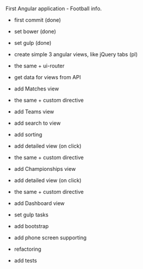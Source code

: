 First Angular application - Football info.

 - first commit (done)
 - set bower (done)
 - set gulp (done)

 - create simple 3 angular views, like jQuery tabs (pl)
 - the same + ui-router
 - get data for views from API

 - add Matches view
 - the same + custom directive

 - add Teams view
 - add search to view
 - add sorting
 - add detailed view (on click)
 - the same + custom directive

 - add Championships view
 - add detailed view (on click)
 - the same + custom directive

 - add Dashboard view

 - set gulp tasks
 - add bootstrap
 - add phone screen supporting

 - refactoring
 - add tests

